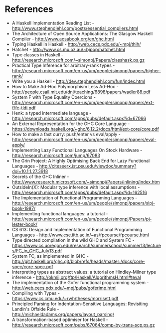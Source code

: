 References
==========

* A Haskell Implementation Reading List - http://www.stephendiehl.com/posts/essential_compilers.html
* The Architecture of Open Source Applications: The Glasgow Haskell Compiler - http://www.aosabook.org/en/ghc.html
* Typing Haskell in Haskell - http://web.cecs.pdx.edu/~mpj/thih/
* Hatchet - http://www.cs.mu.oz.au/~bjpop/hatchet.html
* Type classes in Haskell - http://research.microsoft.com/~simonpj/Papers/classhask.ps.gz
* Practical Type Inference for arbitrary-rank types - http://research.microsoft.com/en-us/um/people/simonpj/papers/higher-rank/
* Write you a Haskell - http://dev.stephendiehl.com/fun/index.html
* How to Make Ad-Hoc Polymorphism Less Ad-Hoc - http://people.csail.mit.edu/dnj/teaching/6898/papers/wadler88.pdf
* System F with Type Equality Coercions - http://research.microsoft.com/en-us/um/people/simonpj/papers/ext-f/fc-tldi.pdf
* Henk: a typed intermediate language - http://research.microsoft.com/apps/pubs/default.aspx?id=67066
* An External Representation for the GHC Core Language - https://downloads.haskell.org/~ghc/6.12.2/docs/html/ext-core/core.pdf
* How to make a fast curry: push/enter vs eval/apply - http://research.microsoft.com/en-us/um/people/simonpj/papers/eval-apply/
* Implementing Lazy Functional Languages On Stock Hardware - http://research.microsoft.com/jump/67083
* The Grin Project: A Highly Optimising Back End for Lazy Functional Languages - http://citeseerx.ist.psu.edu/viewdoc/summary?doi=10.1.1.27.3918
* Secrets of the GHC Inliner - http://www.research.microsoft.com/~simonpj/Papers/inlining/index.htm
* OutsideIn(X): Modular type inference with local assumptions - http://research.microsoft.com/apps/pubs/default.aspx?id=162516
* The Implementation of Functional Programming Languages - http://research.microsoft.com/en-us/um/people/simonpj/papers/slpj-book-1987/
* Implementing functional languages: a tutorial - http://research.microsoft.com/en-us/um/people/simonpj/Papers/pj-lester-book/
* CS 613: Design and Implementation of Functional Programming Languages - http://www.cse.iitb.ac.in/~as/fpcourse/fpcourse.html 
* Type directed compilation in the wild GHC and System FC - https://www.cs.uoregon.edu/research/summerschool/summer13/lectures/FC_in_GHC_July13.pdf  
* System FC, as implemented in GHC - http://git.haskell.org/ghc.git/blob/refs/heads/master:/docs/core-spec/core-spec.pdf
* Interpreting types as abstract values: a tutorial on Hindley-Milner type inference - http://okmij.org/ftp/Haskell/AlgorithmsH.html#teval 
* The implementation of the Gofer functional programming system - http://web.cecs.pdx.edu/~mpj/pubs/goferimp.html
* Compiling with Types - https://www.cs.cmu.edu/~rwh/theses/morrisett.pdf
* Principled Parsing for Indentation-Sensitive Languages: Revisiting Landin's Offside Rule - http://michaeldadams.org/papers/layout_parsing/
* A transformation-based optimiser for Haskell - http://research.microsoft.com/pubs/67064/comp-by-trans-scp.ps.gz
